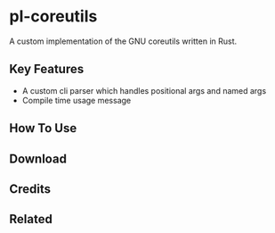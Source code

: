 # pl-coreutils

A custom implementation of the GNU coreutils written in Rust.

## Key Features

- A custom cli parser which handles positional args and named args
- Compile time usage message

## How To Use

## Download

## Credits

## Related
